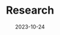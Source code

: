 ---
title: "Research"
date: 2023-10-24
type: landing

design:
  spacing: "3rem"

sections:

  # Collection of publications
  - block: collection
    id: publications               # optional but handy for linking
    content:
      title: "Publications"       # section header
      filters:
        folders:
          - publication           # fetch pages under content/publication/
    design:
      view: citation               # compact / citation / list
      columns: "1"                # one column layout

  # (Optional) keep your Working papers markdown block
  - block: markdown
    id: working-papers
    content:
      title: "Working papers"
      text: "Incoming."
---